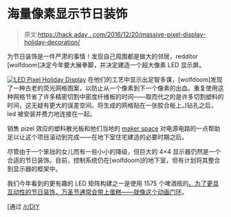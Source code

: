 # 海量像素显示节日装饰

> 原文:[https://hack aday . com/2016/12/20/massive-pixel-display-holiday-decoration/](https://hackaday.com/2016/12/20/massive-pixel-display-holiday-decoration/)

为节日装饰是一件严肃的事情！发现自己周围都是做大的邻居，redditor [wolfdoom]决定今年要大展拳脚，并决定建造一个超大像素 LED 显示屏。

[![LED Pixel Holiday Display](../Images/9676cea4c7f0cb0a2bcdefcd5734363a.png)](https://hackaday.com/wp-content/uploads/2016/12/hikxmkh.jpg) 在他们的工艺中显示出足智多谋，[wolfdoom]发现了一种古老的荧光网格图案，以防止从一个像素到下一个像素的出血。重复使用这种网格节省了许多精密切割中密度纤维板的时间——取而代之的是许多切割塑料的时间，这无疑有更大的误差空间。将生成的网格贴在一张胶合板上。)钻孔之后，led 被安装并费力地连接在一起。

销售 pizel 效应的塑料散光板和他们当地的 [maker space](http://www.hive76.org/) 对电源电路的一点帮助足以让这个项目滚动到完成——在地下室住宅建造的必要时期之后。

尽管由于一个笨拙的女儿而有一些小小的降级，但巨大的 4×4 显示器仍然是一个合适的节日装饰。目前，控制系统仍在[wolfdoom]的地下室，但有计划将其整合到显示器的框架中。

我们今年看到的更有趣的 LED 矩阵构建之一是使用 1575 个啤酒瓶的[。为了更具互动性的节日装饰，万圣节通常会带上蛋糕——就像](http://hackaday.com/2016/06/03/1575-bottle-of-beer-on-the-led-wall/)[这个动画门环](http://hackaday.com/2013/10/08/halloween-doorknocker-decoration-hack/)。

[通过 [/r/DIY](https://www.reddit.com/r/DIY/comments/5ijdpf/christmas_led_pixel_project_videodetails_in/)
